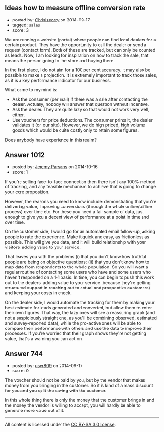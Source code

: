 ## Ideas how to measure offline conversion rate

- posted by: [Chrisissorry](https://stackexchange.com/users/325678/chrisissorry) on 2014-09-17
- tagged: `sales`
- score: 3

We are running a website (portal) where people can find local dealers for a certain product. They have the opportunity to call the dealer or send a request (contact form). Both of these are tracked, but can only be counted as leads. Now, I am looking for inspiration on how to track the sale, that means the person going to the store and buying there. 

In the first place, I do not aim for a 100 per cent accuracy. It may also be possible to make a projection. It is extremely important to track those sales, as it is a key performance indicator for our business.

What came to my mind is:

- Ask the consumer (per mail) if there was a sale after contacting the dealer. Actually, nobody will answer that question without incentive.
- Ask the dealer. They are quite lazy so that would not work very well, either.
- Use vouchers for price deductions. The consumer prints it, the dealer validates it (on our site). However, we do high priced, high volume goods which would be quite costly only to retain some figures.

Does anybody have experience in this realm?



## Answer 1012

- posted by: [Jeremy Parsons](https://stackexchange.com/users/497810/jeremy-parsons) on 2014-10-16
- score: 1

If you're selling face-to-face connection then there isn't any 100% method of tracking, and any feasible mechanism to achieve that is going to change your core proposition.

However, the reasons you need to know include: demonstrating that you're delivering value, improving conversions (through the whole online/offline process) over time etc. For these you need a fair sample of data, just enough to give you a decent view of performance at a point in time and over time.

On the customer side, I would go for an automated email follow-up, asking people to rate the experience. Make it quick and easy, as frictionless as possible. This will give you data, and it will build relationship with your visitors, adding value to your service.

That leaves you with the problems (i) that you don't know how truthful people are being on objective questions; (ii) that you don't know how to map data from respondents to the whole population. So you will want a regular routine of contacting some users who have and some users who haven't responded on a 1-1 basis. In time, you can begin to push this work out to the dealers, adding value to your service (because they're getting structured support in reaching out to actual and prospective customers) and keeping your costs in check.

On the dealer side, I would automate the tracking for them by making your best estimate for leads generated and converted, but allow them to enter their own figures. That way, the lazy ones will see a reassuring graph (and not a suspiciously straight one, as you'll be combining observed, estimated and survey-reported data), while the pro-active ones will be able to compare their performance with others and use the data to improve their processes. If you're worried that their graph shows they're not getting value, that's a warning you can act on.


## Answer 744

- posted by: [user809](https://stackexchange.com/users/5046618/user809) on 2014-09-17
- score: 0

The voucher should not be paid by you, but by the vendor that makes money from you bringing in the customer. So it is kind of a mass discount for you and you split the saving with the customer.

In this whole thing there is only the money that the customer brings in and the money the vendor is willing to accept, you will hardly be able to generate more value out of it.



---

All content is licensed under the [CC BY-SA 3.0 license](https://creativecommons.org/licenses/by-sa/3.0/).
